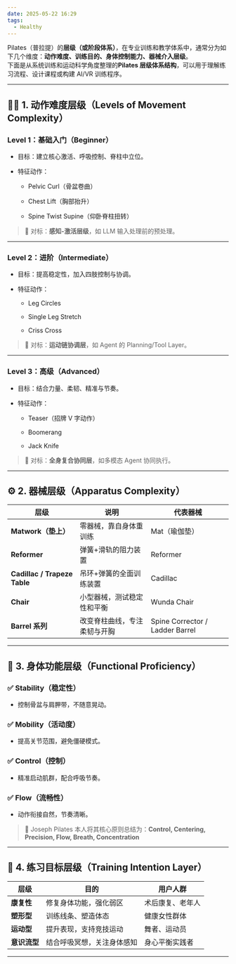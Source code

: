 ```yaml
---
date: 2025-05-22 16:29
tags:
  - Healthy
---
```


Pilates（普拉提）的**层级（或阶段体系）**，在专业训练和教学体系中，通常分为如下几个维度：**动作难度、训练目的、身体控制能力、器械介入层级**。\
下面是从系统训练和运动科学角度整理的**Pilates 层级体系结构**，可以用于理解练习流程、设计课程或构建 AI/VR 训练程序。

---

## 🧘‍♀️ 1. **动作难度层级（Levels of Movement Complexity）**

### **Level 1：基础入门（Beginner）**

- 目标：建立核心激活、呼吸控制、脊柱中立位。

- 特征动作：

  - Pelvic Curl（骨盆卷曲）

  - Chest Lift（胸部抬升）

  - Spine Twist Supine（仰卧脊柱扭转）

> 🎯 对标：**感知-激活层级**，如 LLM 输入处理前的预处理。

---

### **Level 2：进阶（Intermediate）**

- 目标：提高稳定性，加入四肢控制与协调。

- 特征动作：

  - Leg Circles

  - Single Leg Stretch

  - Criss Cross

> 🎯 对标：**运动链协调层**，如 Agent 的 Planning/Tool Layer。

---

### **Level 3：高级（Advanced）**

- 目标：结合力量、柔韧、精准与节奏。

- 特征动作：

  - Teaser（招牌 V 字动作）

  - Boomerang

  - Jack Knife

> 🎯 对标：**全身复合协同层**，如多模态 Agent 协同执行。

---

## ⚙️ 2. **器械层级（Apparatus Complexity）**

| 层级                           | 说明             | 代表器械                            |
| ---------------------------- | -------------- | ------------------------------- |
| **Matwork（垫上）**              | 零器械，靠自身体重训练    | Mat（瑜伽垫）                        |
| **Reformer**                 | 弹簧+滑轨的阻力装置     | Reformer                        |
| **Cadillac / Trapeze Table** | 吊环+弹簧的全面训练装置   | Cadillac                        |
| **Chair**                    | 小型器械，测试稳定性和平衡  | Wunda Chair                     |
| **Barrel 系列**                | 改变脊柱曲线，专注柔韧与开胸 | Spine Corrector / Ladder Barrel |

---

## 🧠 3. **身体功能层级（Functional Proficiency）**

### ✅ **Stability（稳定性）**

- 控制骨盆与肩胛带，不随意晃动。

### ✅ **Mobility（活动度）**

- 提高关节范围，避免僵硬模式。

### ✅ **Control（控制）**

- 精准启动肌群，配合呼吸节奏。

### ✅ **Flow（流畅性）**

- 动作衔接自然，节奏清晰。

> 📌 Joseph Pilates 本人将其核心原则总结为：**Control, Centering, Precision, Flow, Breath, Concentration**

---

## 🔁 4. **练习目标层级（Training Intention Layer）**

| 层级       | 目的            | 用户人群     |
| -------- | ------------- | -------- |
| **康复性**  | 修复身体功能，强化弱区   | 术后康复、老年人 |
| **塑形型**  | 训练线条、塑造体态     | 健康女性群体   |
| **运动型**  | 提升表现，支持竞技运动   | 舞者、运动员   |
| **意识流型** | 结合呼吸冥想，关注身体感知 | 身心平衡实践者  |

---
